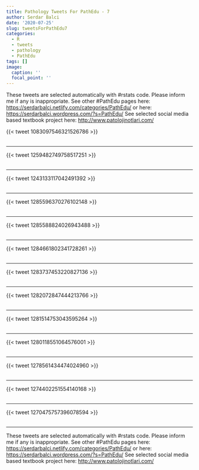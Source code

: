 ```yaml
---
title: Pathology Tweets For PathEdu - 7
author: Serdar Balci
date: '2020-07-25'
slug: tweetsForPathEdu7
categories:
  - R
  - tweets
  - pathology
  - PathEdu
tags: []
image:
  caption: ''
  focal_point: ''
---
```



These tweets are selected automatically with #rstats code. Please inform me if any is inappropriate.
See other #PathEdu pages here: https://serdarbalci.netlify.com/categories/PathEdu/  or here: https://serdarbalci.wordpress.com/?s=PathEdu/ 
See selected social media based textbook project here: http://www.patolojinotlari.com/

{{< tweet 1083097546321526786 >}}
<br>
<br>
<hr>
{{< tweet 1259482749758517251 >}}
<br>
<br>
<hr>
{{< tweet 1243133117042491392 >}}
<br>
<br>
<hr>
{{< tweet 1285596370276102148 >}}
<br>
<br>
<hr>
{{< tweet 1285588824026943488 >}}
<br>
<br>
<hr>
{{< tweet 1284661802341728261 >}}
<br>
<br>
<hr>
{{< tweet 1283737453220827136 >}}
<br>
<br>
<hr>
{{< tweet 1282072847444213766 >}}
<br>
<br>
<hr>
{{< tweet 1281514753043595264 >}}
<br>
<br>
<hr>
{{< tweet 1280118551064576001 >}}
<br>
<br>
<hr>
{{< tweet 1278561434474024960 >}}
<br>
<br>
<hr>
{{< tweet 1274402251554140168 >}}
<br>
<br>
<hr>
{{< tweet 1270475757396078594 >}}
<br>
<br>
<hr>


These tweets are selected automatically with #rstats code. Please inform me if any is inappropriate.
See other #PathEdu pages here: https://serdarbalci.netlify.com/categories/PathEdu/  or here: https://serdarbalci.wordpress.com/?s=PathEdu/ 
See selected social media based textbook project here: http://www.patolojinotlari.com/
